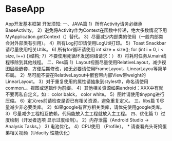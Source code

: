 # BaseApp
App开发基本框架
开发须知:
一、JAVA篇
    1）所有Activity请务必继承BaseActivity。
    2）避免将Activity作为Context在函数中传递，绝大多数情况下用MyApplication.getContext（）替代。
    3）尽量减少内部类的使用（一般内部类会对外部类有引用）。
    4）所有Log打印请使用LogUtil打印。
    5）Toast Snackbar请尽量使用相关Utils。
    6) 所有for循环请使用 int size = size(); for (int i = 0, i < size, i++) {}结构;
    7）不要使用死循环发送网络请求：）
    8）将耗时任务从main线程移除到其他线程。
二、Res篇
    1）Layout视图尽量使用RelativeLayout，减少视图层级嵌套，方便后期修改，如无必要请使用FrameLayout、LinearLayou等简单布局。
    2）尽可能不要在RelativeLayout中嵌套带内部View带weight的LinearLayout。
    3）对于重复使用的属性请抽象到styles中，命名请使用common_、视图或逻辑作为前缀。
    4）其他相关资源如果android：XXX中有就不要再私自定义。如： color balck， color white。
    5）图片请使用tinypng进行压缩。
    6）定义res前请检查是否已有相关资源，避免重复定义。
三、libs篇
    1)尽量减少非必要类库。
    2）如果google有官方相关类库，请优先使用google类库。
    3）尽量减少工程相互依赖，代码能放入主工程就放入主工程。
四、优化篇 
    1）过度绘制（开发者选项 显示过度绘制）。
    2）内存泄露（Android Studio -> Analysis Tasks。）
    3) 电池优化。
    4）CPU使用 （Profile）。
    * 请查看光头哥捣蛋弟相关视频（Udacity 性能优化）
